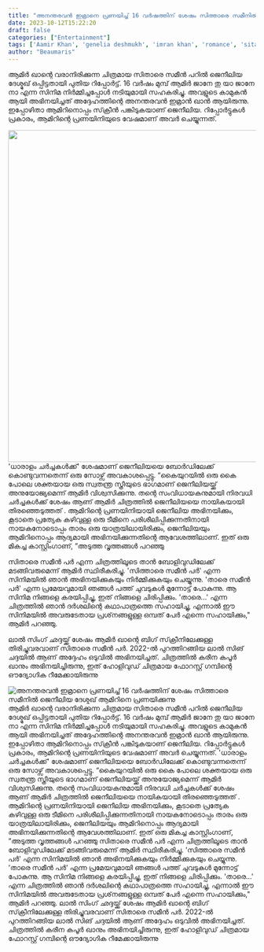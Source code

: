 ```yaml
---
title: "അനന്തരവൻ ഇമ്രാനെ പ്രണയിച്ച് 16 വർഷത്തിന് ശേഷം സിത്താരെ സമീനിൽ ജെനീലിയ ദേശ്മുഖ് ആമിറിനെ പ്രണയിക്കുന്നു"
date: 2023-10-12T15:22:20
draft: false
categories: ["Entertainment"]
tags: ['Aamir Khan', 'genelia deshmukh', 'imran khan', 'romance', 'sitaare zameen par']
author: "Beaumaris"
---
```


ആമിർ ഖാന്റെ വരാനിരിക്കുന്ന ചിത്രമായ സിതാരെ സമീൻ പറിൽ ജെനീലിയ ദേശ്മുഖ് ഒപ്പിട്ടതായി പുതിയ റിപ്പോർട്ട്. 16 വർഷം മുമ്പ് ആമിർ ജാനേ തു യാ ജാനേ നാ എന്ന സിനിമ നിർമ്മിച്ചപ്പോൾ നടിയുമായി സഹകരിച്ചു. അവളുടെ കാമുകൻ ആയി അഭിനയിച്ചത് അദ്ദേഹത്തിന്റെ അനന്തരവൻ ഇമ്രാൻ ഖാൻ ആയിരുന്നു. ഇപ്പോഴിതാ ആമിറിനൊപ്പം സ്‌ക്രീൻ പങ്കിടുകയാണ് ജെനീലിയ. റിപ്പോർട്ടുകൾ പ്രകാരം, ആമിറിന്റെ പ്രണയിനിയുടെ വേഷമാണ് അവർ ചെയ്യുന്നത്.

<img class="alignnone size-full wp-image-424761" src="https://cdn.boolokam.com/articles/2023/10/qdqdddddd.jpg" alt="" width="1200" height="675" />'ധാരാളം ചർച്ചകൾക്ക്' ശേഷമാണ് ജെനീലിയയെ ബോർഡിലേക്ക് കൊണ്ടുവന്നതെന്ന് ഒരു സോഴ്സ് അവകാശപ്പെട്ടു. “കൈയുറയിൽ ഒരു കൈ പോലെ ശക്തയായ ഒരു സ്വതന്ത്ര സ്ത്രീയുടെ ഭാഗമാണ് ജെനീലിയയ്ക്ക് അനുയോജ്യമെന്ന് ആമിർ വിശ്വസിക്കുന്നു. തന്റെ സംവിധായകനുമായി നിരവധി ചർച്ചകൾക്ക് ശേഷം ആണ് ആമിർ ചിത്രത്തിൽ ജെനീലിയയെ നായികയായി തിരഞ്ഞെടുത്തത് . ആമിറിന്റെ പ്രണയിനിയായി ജെനീലിയ അഭിനയിക്കും, കൂടാതെ പ്രത്യേക കഴിവുള്ള ഒരു ടീമിനെ പരിശീലിപ്പിക്കുന്നതിനായി നായകനോടൊപ്പം താരം ഒരു യാത്രയിലായിരിക്കും, ജെനീലിയയും ആമിറിനൊപ്പം ആദ്യമായി അഭിനയിക്കുന്നതിന്റെ ആവേശത്തിലാണ്. ഇത് ഒരു മികച്ച കാസ്റ്റിംഗാണ്, ”അടുത്ത വൃത്തങ്ങൾ പറഞ്ഞു

സിതാരെ സമീൻ പർ എന്ന ചിത്രത്തിലൂടെ താൻ ബോളിവുഡിലേക്ക് മടങ്ങിവരുമെന്ന് ആമിർ സ്ഥിരീകരിച്ചു. 'സിത്താരെ സമീൻ പർ' എന്ന സിനിമയിൽ ഞാൻ അഭിനയിക്കുകയും നിർമ്മിക്കുകയും ചെയ്യുന്നു. 'താരെ സമീൻ പർ' എന്ന പ്രമേയവുമായി ഞങ്ങൾ പത്ത് ചുവടുകൾ മുന്നോട്ട് പോകുന്നു. ആ സിനിമ നിങ്ങളെ കരയിപ്പിച്ചു, ഇത് നിങ്ങളെ ചിരിപ്പിക്കും. 'താരെ...' എന്ന ചിത്രത്തിൽ ഞാൻ ദർശലിന്റെ കഥാപാത്രത്തെ സഹായിച്ചു, എന്നാൽ ഈ സിനിമയിൽ അവരുടേതായ പ്രശ്‌നങ്ങളുള്ള ഒമ്പത് പേർ എന്നെ സഹായിക്കും," ആമിർ പറഞ്ഞു.

ലാൽ സിംഗ് ഛദ്ദയ്ക്ക് ശേഷം ആമിർ ഖാന്റെ ബിഗ് സ്‌ക്രീനിലേക്കുള്ള തിരിച്ചുവരവാണ് സിതാരെ സമീൻ പർ. 2022-ൽ പുറത്തിറങ്ങിയ ലാൽ സിങ് ചദ്ദയിൽ ആണ് അദ്ദേഹം ഒടുവിൽ അഭിനയിച്ചത്. ചിത്രത്തിൽ കരീന കപൂർ ഖാനും അഭിനയിച്ചിരുന്നു, ഇത് ഹോളിവുഡ് ചിത്രമായ ഫോറസ്റ്റ് ഗമ്പിന്റെ ഔദ്യോഗിക റീമേക്കായിരുന്നു


![അനന്തരവൻ ഇമ്രാനെ പ്രണയിച്ച് 16 വർഷത്തിന് ശേഷം സിത്താരെ സമീനിൽ ജെനീലിയ ദേശ്മുഖ് ആമിറിനെ പ്രണയിക്കുന്നു](https://cdn.boolokam.com/articles/2023/10/qdqdddddd.jpg)ആമിർ ഖാന്റെ വരാനിരിക്കുന്ന ചിത്രമായ സിതാരെ സമീൻ പറിൽ ജെനീലിയ ദേശ്മുഖ് ഒപ്പിട്ടതായി പുതിയ റിപ്പോർട്ട്. 16 വർഷം മുമ്പ് ആമിർ ജാനേ തു യാ ജാനേ നാ എന്ന സിനിമ നിർമ്മിച്ചപ്പോൾ നടിയുമായി സഹകരിച്ചു. അവളുടെ കാമുകൻ ആയി അഭിനയിച്ചത് അദ്ദേഹത്തിന്റെ അനന്തരവൻ ഇമ്രാൻ ഖാൻ ആയിരുന്നു. ഇപ്പോഴിതാ ആമിറിനൊപ്പം സ്‌ക്രീൻ പങ്കിടുകയാണ് ജെനീലിയ. റിപ്പോർട്ടുകൾ പ്രകാരം, ആമിറിന്റെ പ്രണയിനിയുടെ വേഷമാണ് അവർ ചെയ്യുന്നത്. 'ധാരാളം ചർച്ചകൾക്ക്' ശേഷമാണ് ജെനീലിയയെ ബോർഡിലേക്ക് കൊണ്ടുവന്നതെന്ന് ഒരു സോഴ്സ് അവകാശപ്പെട്ടു. “കൈയുറയിൽ ഒരു കൈ പോലെ ശക്തയായ ഒരു സ്വതന്ത്ര സ്ത്രീയുടെ ഭാഗമാണ് ജെനീലിയയ്ക്ക് അനുയോജ്യമെന്ന് ആമിർ വിശ്വസിക്കുന്നു. തന്റെ സംവിധായകനുമായി നിരവധി ചർച്ചകൾക്ക് ശേഷം ആണ് ആമിർ ചിത്രത്തിൽ ജെനീലിയയെ നായികയായി തിരഞ്ഞെടുത്തത് . ആമിറിന്റെ പ്രണയിനിയായി ജെനീലിയ അഭിനയിക്കും, കൂടാതെ പ്രത്യേക കഴിവുള്ള ഒരു ടീമിനെ പരിശീലിപ്പിക്കുന്നതിനായി നായകനോടൊപ്പം താരം ഒരു യാത്രയിലായിരിക്കും, ജെനീലിയയും ആമിറിനൊപ്പം ആദ്യമായി അഭിനയിക്കുന്നതിന്റെ ആവേശത്തിലാണ്. ഇത് ഒരു മികച്ച കാസ്റ്റിംഗാണ്, ”അടുത്ത വൃത്തങ്ങൾ പറഞ്ഞു സിതാരെ സമീൻ പർ എന്ന ചിത്രത്തിലൂടെ താൻ ബോളിവുഡിലേക്ക് മടങ്ങിവരുമെന്ന് ആമിർ സ്ഥിരീകരിച്ചു. 'സിത്താരെ സമീൻ പർ' എന്ന സിനിമയിൽ ഞാൻ അഭിനയിക്കുകയും നിർമ്മിക്കുകയും ചെയ്യുന്നു. 'താരെ സമീൻ പർ' എന്ന പ്രമേയവുമായി ഞങ്ങൾ പത്ത് ചുവടുകൾ മുന്നോട്ട് പോകുന്നു. ആ സിനിമ നിങ്ങളെ കരയിപ്പിച്ചു, ഇത് നിങ്ങളെ ചിരിപ്പിക്കും. 'താരെ...' എന്ന ചിത്രത്തിൽ ഞാൻ ദർശലിന്റെ കഥാപാത്രത്തെ സഹായിച്ചു, എന്നാൽ ഈ സിനിമയിൽ അവരുടേതായ പ്രശ്‌നങ്ങളുള്ള ഒമ്പത് പേർ എന്നെ സഹായിക്കും," ആമിർ പറഞ്ഞു. ലാൽ സിംഗ് ഛദ്ദയ്ക്ക് ശേഷം ആമിർ ഖാന്റെ ബിഗ് സ്‌ക്രീനിലേക്കുള്ള തിരിച്ചുവരവാണ് സിതാരെ സമീൻ പർ. 2022-ൽ പുറത്തിറങ്ങിയ ലാൽ സിങ് ചദ്ദയിൽ ആണ് അദ്ദേഹം ഒടുവിൽ അഭിനയിച്ചത്. ചിത്രത്തിൽ കരീന കപൂർ ഖാനും അഭിനയിച്ചിരുന്നു, ഇത് ഹോളിവുഡ് ചിത്രമായ ഫോറസ്റ്റ് ഗമ്പിന്റെ ഔദ്യോഗിക റീമേക്കായിരുന്നു
